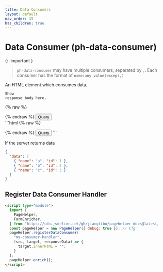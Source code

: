 ```yaml
---
title: Data Consumers
layout: default
nav_order: 15
has_children: true
---
```


# Data Consumer (ph-data-consumer)

{: .important }
> `ph-data-consumer` may have multiple consumers, separated by `,`.
> Each consumer has the format of `name:any value(except,)`

An HTML element which consumes data.

<code class="language-plaintext highlighter-rouge" ph-show-response-body>Show response body here.</code>
<div class="code-example" markdown="1">
{% raw %}
<ul ph-data-consumer="innerhtml-mustache:any-value"
  id="data-consumer-1">
  <template>
    {{#data}}
    <li>{{name}}({{id}})</li>
    {{/data}}
  </template>
</ul>
{% endraw %}
<button
  type="button"
  name="button"
  class="btn"
  ph-ajax="/fixtures/data-consumer"
  ph-target="#data-consumer-1">
  Query
</button>
</div>
```html
{% raw %}
<ul ph-data-consumer="innerhtml-mustach:any-custom-value"
  id="data-consumer">
  <template>
    {{#data}}
    <li>{{name}}({{id}})</li>
    {{/data}}
  </template>
</ul>
{% endraw %}
<button
  type="button"
  name="button"
  class="btn"
  ph-ajax="/fixtures/data-consumer"
  ph-target="#data-consumer"
>
  Query
</button>
```

If the server returns data

```json
{
  "data": [
    { "name": "a", "id": 1 },
    { "name": "b", "id": 2 },
    { "name": "c", "id": 3 }
  ]
}
```

## Register Data Consumer Handler

```html
<script type="module">
  import {
    PageHelper,
    FormEnricher,
  } from "https://cdn.jsdelivr.net/gh/jianglibo/pagehelper-docs@latest/dist/bundle.min.es.js";
  const pageHelper = new PageHelper({ debug: true }); // Cfg
  pageHelper.registerDataConsumer(
    "my-consumer-handler",
    (src, target, responseData) => {
      target.innerHTML = "";
    }
  );
  pageHelper.enrich();
</script>
```
